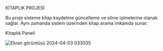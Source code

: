 KİTAPLIK PROJESİ

Bu proje sisteme kitap kaydetme güncelleme ve silme işlmelerine olanak sağlar. Aynı zamanda sistem üzerinden kitap arama imkanıda sunar.

Kitaplık Paneli

![Ekran görüntüsü 2024-04-03 033035](https://github.com/emirhandurmus61/Kitapl-Projesi/assets/165847034/012c88d0-4df6-44b8-b216-c1fd6939da0c)
